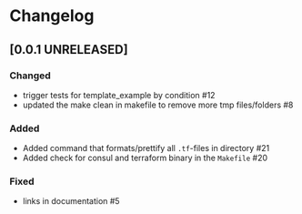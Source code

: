 # Changelog

## [0.0.1 UNRELEASED]


### Changed

- trigger tests for template_example by condition #12
- updated the make clean in makefile to remove more tmp files/folders #8

### Added

- Added command that formats/prettify all `.tf`-files in directory #21
- Added check for consul and terraform binary in the `Makefile` #20

### Fixed

- links in documentation #5
